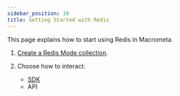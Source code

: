 ```yaml
---
sidebar_position: 10
title: Getting Started with Redis
---
```


This page explains how to start using Redis in Macrometa.

1. [Create a Redis Mode collection](../../collections/redis-mode/index).
2. Choose how to interact:

    - [SDK](redis-sdks)
    - API
